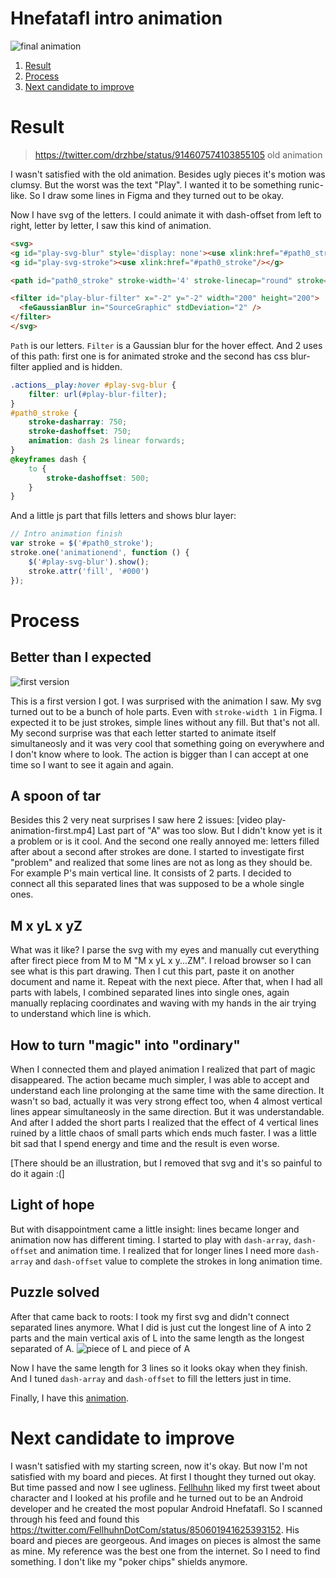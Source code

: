 # Hnefatafl intro animation

![final animation](https://my.mixtape.moe/qzugml.gif)

1. [Result](#result)
2. [Process](#process)
3. [Next candidate to improve](#next-candidate-to-improve)

# Result 

> https://twitter.com/drzhbe/status/914607574103855105 old animation

I wasn't satisfied with the old animation. Besides ugly pieces it's motion was clumsy. But the worst was the text "Play". I wanted it to be something runic-like. So I draw some lines in Figma and they turned out to be okay.

Now I have svg of the letters. I could animate it with dash-offset from left to right, letter by letter, I saw this kind of animation.

```html
<svg>
<g id="play-svg-blur" style='display: none'><use xlink:href="#path0_stroke"/></g>
<g id="play-svg-stroke"><use xlink:href="#path0_stroke"/></g>

<path id="path0_stroke" stroke-width='4' stroke-linecap="round" stroke='#000' fill='#fff' stroke-miterlimit='0' d="..."/>

<filter id="play-blur-filter" x="-2" y="-2" width="200" height="200">
  <feGaussianBlur in="SourceGraphic" stdDeviation="2" />
</filter>
</svg>
```

`Path` is our letters. `Filter` is a Gaussian blur for the hover effect. And 2 uses of this path: first one is for animated stroke and the second has css blur-filter applied and is hidden.

```css
.actions__play:hover #play-svg-blur {
    filter: url(#play-blur-filter);
}
#path0_stroke {
    stroke-dasharray: 750;
    stroke-dashoffset: 750;
    animation: dash 2s linear forwards;
}
@keyframes dash {
    to {
        stroke-dashoffset: 500;
    }
}
```

And a little js part that fills letters and shows blur layer:

```js
// Intro animation finish
var stroke = $('#path0_stroke');
stroke.one('animationend', function () {
    $('#play-svg-blur').show();
    stroke.attr('fill', '#000')
});
```

# Process

## Better than I expected
![first version](https://i.imgur.com/ShyJbIl.gif)

This is a first version I got. I was surprised with the animation I saw. My svg turned out to be a bunch of hole parts. Even with `stroke-width 1` in Figma. I expected it to be just strokes, simple lines without any fill. But that's not all. My second surprise was that each letter started to animate itself simultaneosly and it was very cool that something going on everywhere and I don't know where to look. The action is bigger than I can accept at one time so I want to see it again and again.

## A spoon of tar
Besides this 2 very neat surprises I saw here 2 issues:
[video play-animation-first.mp4]
Last part of "A" was too slow. But I didn't know yet is it a problem or is it cool. And the second one really annoyed me: letters filled after about a second after strokes are done. I started to investigate first "problem" and realized that some lines are not as long as they should be. For example P's main vertical line. It consists of 2 parts. I decided to connect all this separated lines that was supposed to be a whole single ones.

## M x yL x yZ
What was it like? I parse the svg with my eyes and manually cut everything after firect piece from M to M "M x yL x y...ZM". I reload browser so I can see what is this part drawing. Then I cut this part, paste it on another document and name it. Repeat with the next piece. After that, when I had all parts with labels, I combined separated lines into single ones, again manually replacing coordinates and waving with my hands in the air trying to understand which line is which.

## How to turn "magic" into "ordinary"
When I connected them and played animation I realized that part of magic disappeared. The action became much simpler, I was able to accept and understand each line prolonging at the same time with the same direction. It wasn't so bad, actually it was very strong effect too, when 4 almost vertical lines appear simultaneosly in the same direction. But it was understandable. And after I added the short parts I realized that the effect of 4 vertical lines ruined by a little chaos of small parts which ends much faster. I was a little bit sad that I spend energy and time and the result is even worse.

[There should be an illustration, but I removed that svg and it's so painful to do it again :(]

## Light of hope
But with disappointment came a little insight: lines became longer and animation now has different timing. I started to play with `dash-array`, `dash-offset` and animation time. I realized that for longer lines I need more `dash-array` and `dash-offset` value to complete the strokes in long animation time.

## Puzzle solved
After that came back to roots: I took my first svg and didn't connect separated lines anymore. What I did is just cut the longest line of A into 2 parts and the main vertical axis of L into the same length as the longest separated of A.
![piece of L and piece of A](https://i.imgur.com/CtXbvJf.png)

Now I have the same length for 3 lines so it looks okay when they finish. And I tuned `dash-array` and `dash-offset` to fill the letters just in time.

Finally, I have this [animation](https://twitter.com/drzhbe/status/914604862356312064).

# Next candidate to improve

I wasn't satisfied with my starting screen, now it's okay. But now I'm not satisfied with my board and pieces. At first I thought they turned out okay. But time passed and now I see ugliness. [Fellhuhn](https://twitter.com/FellhuhnDotCom) liked my first tweet about character and I looked at his profile and he turned out to be an Android developer and he created the most popular Android Hnefatafl. So I scanned through his feed and found this https://twitter.com/FellhuhnDotCom/status/850601941625393152. His board and pieces are georgeous. And images on pieces is almost the same as mine. My reference was the best one from the internet. So I need to find something. I don't like my "poker chips" shields anymore.
